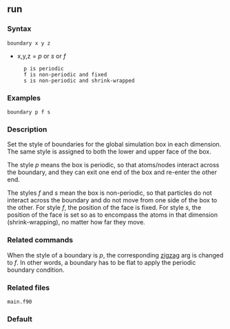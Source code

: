 ## run

### Syntax

	boundary x y z

* x,y,z = _p_ or _s_ or _f_

		p is periodic
		f is non-periodic and fixed
		s is non-periodic and shrink-wrapped

### Examples

	boundary p f s

### Description

Set the style of boundaries for the global simulation box in each dimension. The same style is assigned to both the lower and upper face of the box.

The style _p_ means the box is periodic, so that atoms/nodes interact across the boundary, and they can exit one end of the box and re-enter the other end.

The styles _f_ and _s_ mean the box is non-periodic, so that particles do not interact across the boundary and do not move from one side of the box to the other. For style _f_, the position of the face is fixed. For style _s_, the position of the face is set so as to encompass the atoms in that dimension (shrink-wrapping), no matter how far they move.

### Related commands

When the style of a boundary is _p_, the corresponding [zigzag](zigzag.md) arg is changed to _f_. In other words, a boundary has to be flat to apply the periodic boundary condition.

### Related files

`main.f90`

### Default

